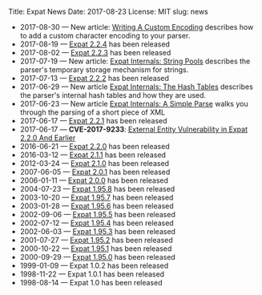 Title: Expat News
Date: 2017-08-23
License: MIT
slug: news

* 2017-08-30 —
  New article:
  [Writing A Custom Encoding](../writing-a-custom-encoding/)
  describes how to add a custom character encoding to your parser.
* 2017-08-19 —
  [Expat 2.2.4](https://github.com/libexpat/libexpat/blob/R_2_2_4/expat/Changes)
  has been released
* 2017-08-02 —
  [Expat 2.2.3](https://github.com/libexpat/libexpat/blob/R_2_2_3/expat/Changes)
  has been released
* 2017-07-19 —
  New article:
  [Expat Internals: String Pools](../expat-internals-string-pools/)
  describes the parser's temporary storage mechanism for strings.
* 2017-07-13 —
  [Expat 2.2.2](https://github.com/libexpat/libexpat/blob/R_2_2_2/expat/Changes)
  has been released
* 2017-06-29 —
  New article
  [Expat Internals: The Hash Tables](../expat-internals-the-hash-tables/)
  describes the parser's internal hash tables and how they are used.
* 2017-06-23 —
  New article
  [Expat Internals: A Simple Parse](../expat-internals-a-simple-parse/)
  walks you through the parsing of a short piece of XML
* 2017-06-17 —
  [Expat 2.2.1](https://github.com/libexpat/libexpat/blob/R_2_2_1/expat/Changes)
  has been released
* 2017-06-17 —
  __CVE-2017-9233__:
  [External Entity Vulnerability in Expat 2.2.0 And Earlier](../cve-2017-9233/)
* 2016-06-21 —
  [Expat 2.2.0](https://github.com/libexpat/libexpat/blob/R_2_2_0/expat/Changes)
  has been released
* 2016-03-12 —
  [Expat 2.1.1](https://github.com/libexpat/libexpat/blob/R_2_1_1/expat/Changes)
  has been released
* 2012-03-24 —
  [Expat 2.1.0](https://github.com/libexpat/libexpat/blob/R_2_1_0/expat/Changes)
  has been released
* 2007-06-05 —
  [Expat 2.0.1](https://github.com/libexpat/libexpat/blob/R_2_0_1/expat/Changes)
  has been released
* 2006-01-11 —
  [Expat 2.0.0](https://github.com/libexpat/libexpat/blob/R_2_0_0/expat/Changes)
  has been released
* 2004-07-23 —
  [Expat 1.95.8](https://github.com/libexpat/libexpat/blob/R_1_95_8/expat/Changes)
  has been released
* 2003-10-20 —
  [Expat 1.95.7](https://github.com/libexpat/libexpat/blob/R_1_95_7/expat/Changes)
  has been released
* 2003-01-28 —
  [Expat 1.95.6](https://github.com/libexpat/libexpat/blob/R_1_95_6/expat/Changes)
  has been released
* 2002-09-06 —
  [Expat 1.95.5](https://github.com/libexpat/libexpat/blob/R_1_95_5/expat/Changes)
  has been released
* 2002-07-12 —
  [Expat 1.95.4](https://github.com/libexpat/libexpat/blob/R_1_95_4/expat/Changes)
  has been released
* 2002-06-03 —
  [Expat 1.95.3](https://github.com/libexpat/libexpat/blob/R_1_95_3/expat/Changes)
  has been released
* 2001-07-27 —
  [Expat 1.95.2](https://github.com/libexpat/libexpat/blob/R_1_95_2/expat/Changes)
  has been released
* 2000-10-22 —
  [Expat 1.95.1](https://github.com/libexpat/libexpat/blob/R_1_95_2/expat/Changes#L13)
  has been released
* 2000-09-29 —
  [Expat 1.95.0](https://github.com/libexpat/libexpat/blob/R_1_95_0/expat/Changes)
  has been released
* 1999-01-09 —
  Expat 1.0.2
  has been released
* 1998-11-22 —
  Expat 1.0.1
  has been released
* 1998-08-14 —
  Expat 1.0
  has been released
